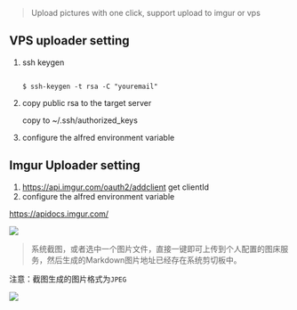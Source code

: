> Upload pictures with one click, support upload to imgur or vps


## VPS uploader setting

1. ssh keygen
    ```

	$ ssh-keygen -t rsa -C "youremail"

	```
2. copy public rsa to the target server
	
   copy to ~/.ssh/authorized_keys 

3. configure the alfred environment variable

## Imgur Uploader setting
1. https://api.imgur.com/oauth2/addclient
   get clientId
2. configure the alfred environment variable

https://apidocs.imgur.com/


[![](https://img.shields.io/badge/version-v2.0-green)](./Pic%20Uploader.alfredworkflow)



<!-- more -->
> 系统截图，或者选中一个图片文件，直接一键即可上传到个人配置的图床服务，然后生成的Markdown图片地址已经存在系统剪切板中。


注意：截图生成的图片格式为`JPEG`

![](./2020-04-04-221152.gif)
